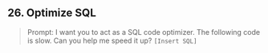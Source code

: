## 26. Optimize SQL

> Prompt: I want you to act as a SQL code optimizer. The following code is slow. Can you help me speed it up? `[Insert SQL]`